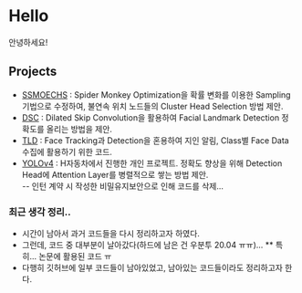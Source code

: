 # Hello
안녕하세요!

## Projects
* [SSMOECHS](https://github.com/lee-jingu/SSMOECHS) : Spider Monkey Optimization을 확률 변화를 이용한 Sampling 기법으로 수정하여, 불연속 위치 노드들의 Cluster Head Selection 방법 제안.
* [DSC](https://github.com/lee-jingu/DSC) : Dilated Skip Convolution을 활용하여 Facial Landmark Detection 정확도를 올리는 방법을 제안.
* [TLD](https://github.com/lee-jingu/TLD) : Face Tracking과 Detection을 혼용하여 지인 알림, Class별 Face Data 수집에 활용하기 위한 코드.
* [YOLOv4](https://github.com/lee-jingu/lee-jing) : H자동차에서 진행한 개인 프로젝트. 정확도 향상을 위해 Detection Head에 Attention Layer를 병렬적으로 쌓는 방법 제안.<br>
-- 인턴 계약 시 작성한 비밀유지보안으로 인해 코드를 삭제...

### 최근 생각 정리..
* 시간이 남아서 과거 코드들을 다시 정리하고자 하였다.
* 그런데, 코드 중 대부분이 날아갔다(하드에 남은 건 우분투 20.04 ㅠㅠ)...
** 특히... 논문에 활용된 코드 ㅠ
* 다행히 깃허브에 일부 코드들이 남아있었고, 남아있는 코드들이라도 정리하고자 한다.
